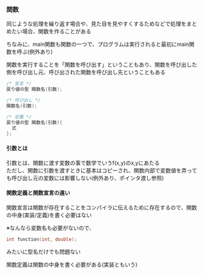 ### 関数

同じような処理を繰り返す場合や、見た目を見やすくするためなどで処理をまとめたい場合、関数を作ることがある

ちなみに、main関数も関数の一つで、プログラムは実行されると最初にmain関数を呼ぶ(例外あり)

関数を実行することを「関数を呼び出す」ということもあり、関数を呼び出した側を呼び出し元、呼び出された関数を呼び出し先ということもある

```c
/* 宣言 */
戻り値の型 関数名(引数);

/* 呼び出し */
関数名(引数);

/* 定義 */
戻り値の型 関数名(引数){
  式
};
```

#### 引数とは

引数とは、関数に渡す変数の事で数学でいうf(x,y)のx,yにあたる<br>
ただし、関数に引数を渡すときに基本はコピーされ、関数内部で変数値を弄っても呼び出し元の変数には影響しない(例外あり、ポインタ渡し参照)

#### 関数定義と関数宣言の違い

関数宣言は関数が存在することをコンパイラに伝えるために存在するので、関数の中身(実装/定義)を書く必要はない

※なんなら変数名も必要がないので、
```c
int function(int, double);
```
みたいに型名だけでも問題ない

関数定義は関数の中身を書く必要がある(実装ともいう)


